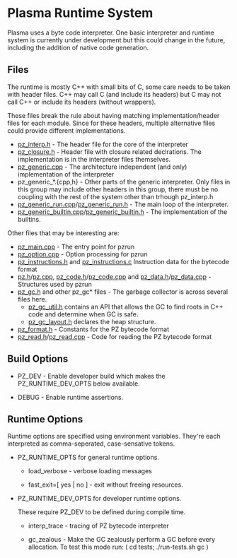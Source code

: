 # Plasma Runtime System

Plasma uses a byte code interpreter.  One basic interpreter and runtime
system is currently under development but this could change in the future,
including the addition of native code generation.

## Files

The runtime is mostly C++ with small bits of C, some care needs to be taken
with header files.  C++ may call C (and include its headers) but C may not
call C++ or include its headers (without wrappers).

These files break the rule about having matching implementation/header files
for each module.  Since for these headers, multiple alternative files could
provide different implementations.

* [pz\_interp.h](pz\_interp.h) - The header file for the core of the
                                 interpreter
* [pz\_closure.h](pz\_closure.h) - Header file with closure related
                                   declrations.  The implementation is in
                                   the interpreter files themselves.
* [pz\_generic.cpp](pz\_generic.cpp) - The architecture independent (and only)
                                       implementation of the interpreter
* pz\_generic\_\*.{cpp,h} - Other parts of the generic interpreter.  Only files
                            in this group may include other headers in this
                            group, there must be no coupling with the rest of
                            the system other than trhough pz_interp.h
* [pz\_generic\_run.cpp](pz\_generic\_run.cpp)/[pz\_generic\_run.h](pz\_generic\_run.h) - The main loop of the interpreter.
* [pz\_generic\_builtin.cpp](pz\_generic\_builtin.cpp)/[pz\_generic\_builtin.h](pz\_generic\_builtin.h) - The implementation of the builtins.

Other files that may be interesting are:

* [pz\_main.cpp](pz\_main.cpp) - The entry point for pzrun
* [pz\_option.cpp](pz\_option.cpp) - Option processing for pzrun
* [pz\_instructions.h](pz\_instructions.h) and
  [pz\_instructions.c](pz\_instructions.c)
  Instruction data for the bytecode format
* [pz.h](pz.h)/[pz.cpp](pz.cpp),
  [pz\_code.h](pz\_code.h)/[pz\_code.cpp](pz\_code.cpp) and
  [pz\_data.h](pz\_data.h)/[pz\_data.cpp](pz\_data.cpp) -
  Structures used by pzrun
* [pz\_gc.h](pz\_gc.h) and other pz\_gc\* files - The garbage collector is
  across several files here.
  - [pz\_gc\_util.h](pz\_gc\_util.h) contains an API that allows the GC to
    find roots in C++ code and determine when GC is safe.
  - [pz\_gc\_layout.h](pz\_gc\_layout.h) declares the heap structure.
* [pz\_format.h](pz\_format.h) - Constants for the PZ bytecode format
* [pz\_read.h](pz\_read.h)/[pz\_read.cpp](pz\_read.cpp) -
  Code for reading the PZ bytecode format

## Build Options

 * PZ\_DEV - Enable developer build which makes the PZ\_RUNTIME\_DEV\_OPTS
   below available.

 * DEBUG - Enable runtime assertions.

## Runtime Options

Runtime options are specified using environment variables.  They're each
interpreted as comma-seperated, case-sensative tokens.

 * PZ\_RUNTIME\_OPTS for general runtime options.

   * load\_verbose - verbose loading messages

   * fast\_exit=[ yes | no ] - exit without freeing resources.

 * PZ\_RUNTIME\_DEV\_OPTS for developer runtime options.
   
   These require PZ\_DEV to be defined during compile time.

   * interp\_trace - tracing of PZ bytecode interpreter

   * gc\_zealous - Make the GC zealously perform a GC before every
                   allocation.  To test this mode run:
                   ( cd tests; ./run-tests.sh gc )

